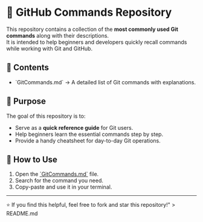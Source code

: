 # 🚀 GitHub Commands Repository

This repository contains a collection of the **most commonly used Git commands** along with their descriptions.  
It is intended to help beginners and developers quickly recall commands while working with Git and GitHub.

## 📘 Contents
- \`GitCommands.md\` → A detailed list of Git commands with explanations.

## 🔹 Purpose
The goal of this repository is to:
- Serve as a **quick reference guide** for Git users.
- Help beginners learn the essential commands step by step.
- Provide a handy cheatsheet for day-to-day Git operations.

## 📂 How to Use
1. Open the [\`GitCommands.md\`](./GitCommand.md) file.
2. Search for the command you need.
3. Copy-paste and use it in your terminal.

---

⭐ If you find this helpful, feel free to fork and star this repository!" > README.md

